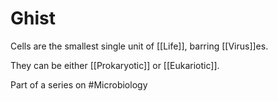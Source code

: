 # Ghist
Cells are the smallest single unit of [[Life]], barring [[Virus]]es. 

They can be either [[Prokaryotic]] or [[Eukariotic]].

Part of a series on #Microbiology 